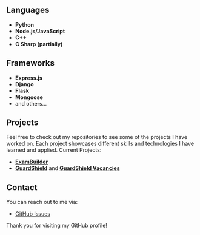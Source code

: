 ## Languages

- **Python**
- **Node.js/JavaScript**
- **C++**
- **C Sharp (partially)**

## Frameworks

- **Express.js**
- **Django**
- **Flask**
- **Mongoose**
- and others...

## Projects

Feel free to check out my repositories to see some of the projects I have worked on. Each project showcases different skills and technologies I have learned and applied.
Current Projects:
- [**ExamBuilder**](https://alpha.exambuilder.me/)
- [**GuardShield**](https://shieldguard.live) and [**GuardShield Vacancies**](https://shieldguard.works)

## Contact

You can reach out to me via:

- [GitHub Issues](https://github.com/honvert)

Thank you for visiting my GitHub profile!
